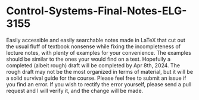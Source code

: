 # Control-Systems-Final-Notes-ELG-3155
Easily accessible and easily searchable notes made in LaTeX that cut out the usual fluff of textbook nonsense while fixing the incompleteness of lecture notes, with plenty of examples for your convenience. The examples should be similar to the ones your would find on a test. Hopefully a completed (albeit rough) draft will be completed by Apr 8th, 2024. The rough draft may not be the most organized in terms of material, but it will be a solid survival guide for the course. Please feel free to submit an issue if you find an error. If you wish to rectify the error yourself, please send a pull request and I will verify it, and the change will be made.

